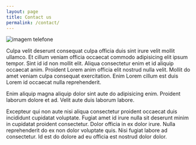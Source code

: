 ```yaml
---
layout: page
title: Contact us
permalink: /contact/
---
```


![imagem telefone](https://upload.wikimedia.org/wikipedia/commons/thumb/c/cd/Ericsson_bakelittelefon_1931_sv.jpg/220px-Ericsson_bakelittelefon_1931_sv.jpg)


  Culpa velit deserunt consequat culpa officia duis sint irure velit mollit ullamco. Et cillum
  veniam officia occaecat commodo adipisicing elit ipsum tempor. Sint id id non mollit elit. Aliqua
  consectetur enim et id aliquip occaecat anim. Proident Lorem anim officia elit nostrud nulla
  velit. Mollit do amet veniam culpa consequat exercitation. Enim Lorem cillum est duis Lorem id
  occaecat nulla reprehenderit.



  Enim aliquip magna aliquip dolor sint aute do adipisicing enim. Proident laborum dolore et ad.
  Velit aute duis laborum labore.



  Excepteur qui non aute nisi aliqua consectetur proident occaecat duis incididunt cupidatat
  voluptate. Fugiat amet id irure nulla sit deserunt minim in cupidatat proident consectetur. Dolor
  officia in ex dolor irure. Nulla reprehenderit do ex non dolor voluptate quis. Nisi fugiat labore
  ad consectetur. Id est do dolore ad eu officia est nostrud dolor dolor.


